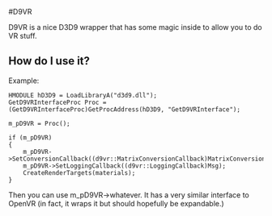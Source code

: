 #D9VR

D9VR is a nice D3D9 wrapper that has some magic inside to allow you to do VR stuff.

## How do I use it?
Example:

```
HMODULE hD3D9 = LoadLibraryA("d3d9.dll");
GetD9VRInterfaceProc Proc = (GetD9VRInterfaceProc)GetProcAddress(hD3D9, "GetD9VRInterface");

m_pD9VR = Proc();

if (m_pD9VR)
{
	m_pD9VR->SetConversionCallback((d9vr::MatrixConversionCallback)MatrixConversionD9VR);
	m_pD9VR->SetLoggingCallback((d9vr::LoggingCallback)Msg);
	CreateRenderTargets(materials);
}
```

Then you can use m_pD9VR->whatever.
It has a very similar interface to OpenVR (in fact, it wraps it but should hopefully be expandable.)